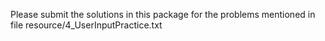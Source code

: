 Please submit the solutions in this package for the problems mentioned in file resource/4_UserInputPractice.txt
